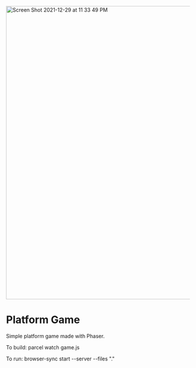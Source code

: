 <img width="802" alt="Screen Shot 2021-12-29 at 11 33 49 PM" src="https://user-images.githubusercontent.com/21182414/147724951-33ceeefa-7b17-477d-b851-027ce46bd9d3.png">

# Platform Game
Simple platform game made with Phaser.



To build: parcel watch game.js

To run: browser-sync start --server --files "."
